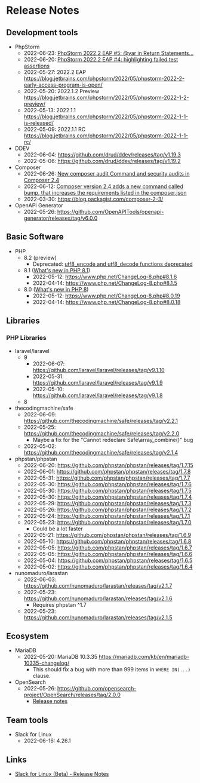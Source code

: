 # Release Notes

## Development tools

* PhpStorm
  * 2022-06-23: [PhpStorm 2022.2 EAP #5: @var in Return Statements...](https://blog.jetbrains.com/phpstorm/2022/06/phpstorm-2022-2-eap-5/)
  * 2022-06-20: [PhpStorm 2022.2 EAP #4: highlighting failed test assertions](https://blog.jetbrains.com/phpstorm/2022/06/phpstorm-2022-2-eap-4/)
  * 2022-05-27: 2022.2 EAP https://blog.jetbrains.com/phpstorm/2022/05/phpstorm-2022-2-early-access-program-is-open/
  * 2022-05-20: 2022.1.2 Preview https://blog.jetbrains.com/phpstorm/2022/05/phpstorm-2022-1-2-preview/
  * 2022-05-13: 2022.1.1 https://blog.jetbrains.com/phpstorm/2022/05/phpstorm-2022-1-1-is-released/
  * 2022-05-09: 2022.1.1 RC https://blog.jetbrains.com/phpstorm/2022/05/phpstorm-2022-1-1-rc/
* DDEV
  * 2022-06-04: https://github.com/drud/ddev/releases/tag/v1.19.3
  * 2022-05-06: https://github.com/drud/ddev/releases/tag/v1.19.2
* Composer
  * 2022-06-26: [New composer audit Command and security audits in Composer 2.4](https://php.watch/articles/composer-audit)
  * 2022-06-12: [Composer version 2.4 adds a new command called bump, that increases the requirements listed in the composer.json](https://php.watch/articles/composer-bump)
  * 2022-03-30: https://blog.packagist.com/composer-2-3/
* OpenAPI Generator
  * 2022-05-26: https://github.com/OpenAPITools/openapi-generator/releases/tag/v6.0.0

## Basic Software

* PHP
  * 8.2 (preview)
    * Deprecated: [utf8_encode and utf8_decode functions deprecated](https://php.watch/versions/8.2/utf8_encode-utf8_decode-deprecated)
  * 8.1 ([What's new in PHP 8.1](https://stitcher.io/blog/new-in-php-81))
    * 2022-05-12: https://www.php.net/ChangeLog-8.php#8.1.6
    * 2022-04-14: https://www.php.net/ChangeLog-8.php#8.1.5
  * 8.0 ([What's new in PHP 8](https://stitcher.io/blog/new-in-php-8))
    * 2022-05-12: https://www.php.net/ChangeLog-8.php#8.0.19
    * 2022-04-14: https://www.php.net/ChangeLog-8.php#8.0.18

## Libraries

### PHP Libraries

* laravel/laravel
  * 9
    * 2022-06-07: https://github.com/laravel/laravel/releases/tag/v9.1.10
    * 2022-05-31: https://github.com/laravel/laravel/releases/tag/v9.1.9
    * 2022-05-10: https://github.com/laravel/laravel/releases/tag/v9.1.8
  * 8
* thecodingmachine/safe
  * 2022-06-09: https://github.com/thecodingmachine/safe/releases/tag/v2.2.1
  * 2022-05-25: https://github.com/thecodingmachine/safe/releases/tag/v2.2.0
    * Maybe a fix for the "Cannot redeclare Safe\array_combine()" bug
  * 2022-05-02: https://github.com/thecodingmachine/safe/releases/tag/v2.1.4
* phpstan/phpstan
  * 2022-06-20: https://github.com/phpstan/phpstan/releases/tag/1.7.15
  * 2022-06-01: https://github.com/phpstan/phpstan/releases/tag/1.7.8
  * 2022-05-31: https://github.com/phpstan/phpstan/releases/tag/1.7.7
  * 2022-05-30: https://github.com/phpstan/phpstan/releases/tag/1.7.6
  * 2022-05-30: https://github.com/phpstan/phpstan/releases/tag/1.7.5
  * 2022-05-30: https://github.com/phpstan/phpstan/releases/tag/1.7.4
  * 2022-05-29: https://github.com/phpstan/phpstan/releases/tag/1.7.3
  * 2022-05-26: https://github.com/phpstan/phpstan/releases/tag/1.7.2
  * 2022-05-24: https://github.com/phpstan/phpstan/releases/tag/1.7.1
  * 2022-05-23: https://github.com/phpstan/phpstan/releases/tag/1.7.0
    * Could be a lot faster
  * 2022-05-21: https://github.com/phpstan/phpstan/releases/tag/1.6.9
  * 2022-05-10: https://github.com/phpstan/phpstan/releases/tag/1.6.8
  * 2022-05-05: https://github.com/phpstan/phpstan/releases/tag/1.6.7
  * 2022-05-05: https://github.com/phpstan/phpstan/releases/tag/1.6.6
  * 2022-05-04: https://github.com/phpstan/phpstan/releases/tag/1.6.5
  * 2022-05-02: https://github.com/phpstan/phpstan/releases/tag/1.6.4
* nunomaduro/larastan
  * 2022-06-03: https://github.com/nunomaduro/larastan/releases/tag/v2.1.7
  * 2022-05-23: https://github.com/nunomaduro/larastan/releases/tag/v2.1.6
    * Requires phpstan ^1.7
  * 2022-05-23: https://github.com/nunomaduro/larastan/releases/tag/v2.1.5

## Ecosystem

 * MariaDB
   * 2022-05-20: MariaDB 10.3.35 https://mariadb.com/kb/en/mariadb-10335-changelog/
     * This should fix a bug with more than 999 items in `WHERE IN(...)` clause.
 * OpenSearch
   * 2022-05-26: https://github.com/opensearch-project/OpenSearch/releases/tag/2.0.0
     * [Release notes](https://github.com/opensearch-project/OpenSearch/blob/main/release-notes/opensearch.release-notes-2.0.0.md)

## Team tools
  * Slack for Linux
    * 2022-06-16: 4.26.1

## Links
  * [Slack for Linux (Beta) - Release Notes](https://slack.com/release-notes/linux)

